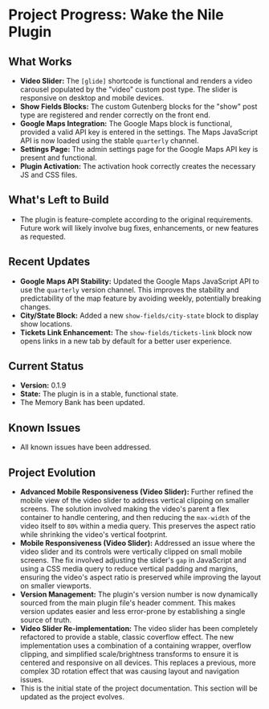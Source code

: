 # Project Progress: Wake the Nile Plugin

## What Works

*   **Video Slider:** The `[glide]` shortcode is functional and renders a video carousel populated by the "video" custom post type. The slider is responsive on desktop and mobile devices.
*   **Show Fields Blocks:** The custom Gutenberg blocks for the "show" post type are registered and render correctly on the front end.
*   **Google Maps Integration:** The Google Maps block is functional, provided a valid API key is entered in the settings. The Maps JavaScript API is now loaded using the stable `quarterly` channel.
*   **Settings Page:** The admin settings page for the Google Maps API key is present and functional.
*   **Plugin Activation:** The activation hook correctly creates the necessary JS and CSS files.

## What's Left to Build

*   The plugin is feature-complete according to the original requirements. Future work will likely involve bug fixes, enhancements, or new features as requested.

## Recent Updates

*   **Google Maps API Stability:** Updated the Google Maps JavaScript API to use the `quarterly` version channel. This improves the stability and predictability of the map feature by avoiding weekly, potentially breaking changes.
*   **City/State Block:** Added a new `show-fields/city-state` block to display show locations.
*   **Tickets Link Enhancement:** The `show-fields/tickets-link` block now opens links in a new tab by default for a better user experience.

## Current Status

*   **Version:** 0.1.9
*   **State:** The plugin is in a stable, functional state.
*   The Memory Bank has been updated.

## Known Issues

*   All known issues have been addressed.

## Project Evolution

*   **Advanced Mobile Responsiveness (Video Slider):** Further refined the mobile view of the video slider to address vertical clipping on smaller screens. The solution involved making the video's parent a flex container to handle centering, and then reducing the `max-width` of the video itself to `80%` within a media query. This preserves the aspect ratio while shrinking the video's vertical footprint.
*   **Mobile Responsiveness (Video Slider):** Addressed an issue where the video slider and its controls were vertically clipped on small mobile screens. The fix involved adjusting the slider's `gap` in JavaScript and using a CSS media query to reduce vertical padding and margins, ensuring the video's aspect ratio is preserved while improving the layout on smaller viewports.
*   **Version Management:** The plugin's version number is now dynamically sourced from the main plugin file's header comment. This makes version updates easier and less error-prone by establishing a single source of truth.
*   **Video Slider Re-implementation:** The video slider has been completely refactored to provide a stable, classic coverflow effect. The new implementation uses a combination of a containing wrapper, overflow clipping, and simplified scale/brightness transforms to ensure it is centered and responsive on all devices. This replaces a previous, more complex 3D rotation effect that was causing layout and navigation issues.
*   This is the initial state of the project documentation. This section will be updated as the project evolves.
